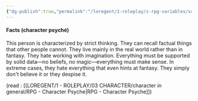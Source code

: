 ```yaml
---
{"dg-publish":true,"permalink":"/loregent/1-roleplay/z-rpg-variables/variables-character/variables-character-psyche/facts/"}
---
```


#### Facts (character psyché)

This person is characterized by strict thinking. They can recall factual things that other people cannot. They live mainly in the real world rather than in fantasy. They hate working with imagination. Everything must be supported by solid data—no beliefs, no magic—everything must make sense. In extreme cases, they hate everything that even hints at fantasy. They simply don't believe it or they despise it.

(read : [[LOREGENT/1 - ROLEPLAY/03 CHARACTER/character in general/RPG - Character Psyche\|RPG - Character Psyche]])
